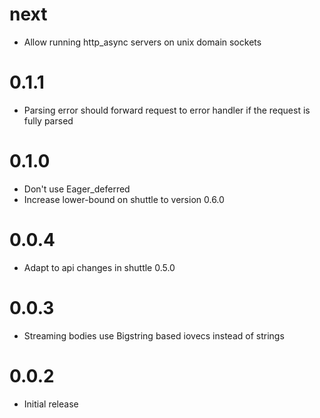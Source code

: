 # next

* Allow running http_async servers on unix domain sockets

# 0.1.1

* Parsing error should forward request to error handler if the request is fully parsed

# 0.1.0

* Don't use Eager_deferred
* Increase lower-bound on shuttle to version 0.6.0

# 0.0.4

* Adapt to api changes in shuttle 0.5.0

# 0.0.3

* Streaming bodies use Bigstring based iovecs instead of strings

# 0.0.2

* Initial release
